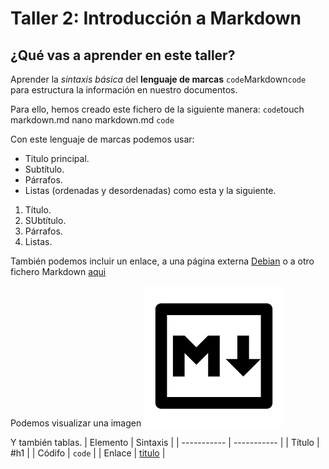 # Taller 2: Introducción a Markdown

## ¿Qué vas a aprender en este taller?

Aprender la *sintaxis básica* del **lenguaje de marcas** `code`Markdown`code` para estructura la información en nuestro documentos.

Para ello, hemos creado este fichero de la siguiente manera:
`code`touch markdown.md
nano markdown.md `code`

Con este lenguaje de marcas podemos usar:
* Titulo principal.
* Subtítulo.
* Párrafos.
* Listas (ordenadas y desordenadas) como esta y la siguiente.

1. Título.
2. SUbtítulo.
3. Párrafos.
4. Listas.

También podemos incluir un enlace, a una página externa [Debian](https://www.debian.org/index.es.html) o a otro fichero Markdown [aqui](Prueba-MariaJesus/README.md)

Podemos visualizar una imagen
![Icono Markdown](markdown.png)

Y también tablas.
| Elemento | Sintaxis |
| ----------- | ----------- |
| Título | #h1 |
| Códifo | `code` |
| Enlace | [titulo](enlace) |
